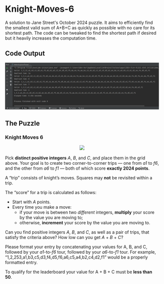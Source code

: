 # Knight-Moves-6
A solution to Jane Street's October 2024 puzzle. It aims to efficiently find the smallest valid sum of A+B+C as quickly as possible with no care for its shortest path. The code can be tweaked to find the shortest path if desired but it heavily increases the computation time.

## Code Output
<p align="center">
  <img src="output.png"/>
</p>

## The Puzzle
### Knight Moves 6
<p align="center">
  <img src="https://www.janestreet.com/puzzles/october-2024.png" />
</p>

Pick **distinct positive integers** *A*, *B*, and *C*, and place them in the grid above. Your goal is to create two corner-to-corner trips — one from *a1* to *f6*, and the other from *a6* to *f1* — both of which score **exactly 2024 points**.

A “trip” consists of knight’s moves. Squares may **not** be revisited within a trip.

The “score” for a trip is calculated as follows:

  - Start with *A* points.
  - Every time you make a move:
    - if your move is between two *different* integers, **multiply** your score by the value you are moving to;
    - otherwise, **increment** your score by the value you are moving to.

Can you find positive integers *A*, *B*, and *C*, as well as a pair of trips, that satisfy the criteria above? How low can you get *A* + *B* + *C*?

Please format your entry by concatenating your values for A, B, and C, followed by your *a1*-to-*f6* tour, followed by your *a6*-to-*f1* tour. For example, “1,2,253,a1,b3,c5,d3,f4,d5,f6,a6,c5,a4,b2,c4,d2,f1” would be a properly formatted entry.

To qualify for the leaderboard your value for A + B + C must be **less than 50**.
